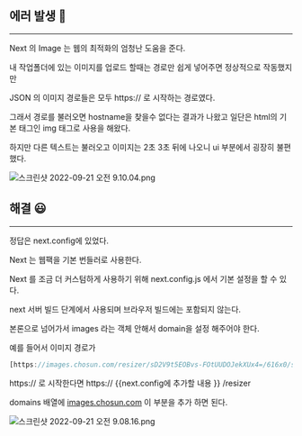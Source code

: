 ## 에러 발생 🤢

---

Next 의 Image 는 웹의 최적화의 엄청난 도움을 준다.

내 작업폴더에 있는 이미지를 업로드 할때는 경로만 쉽게 넣어주면 정상적으로 작동했지만

JSON 의 이미지 경로들은 모두 https:// 로 시작하는 경로였다. 

그래서 경로를 불러오면 hostname을 찾을수 없다는 결과가 나왔고 일단은 html의 기본 태그인 img 태그로 사용을 해왔다.

하지만 다른 텍스트는 불러오고 이미지는 2초 3초 뒤에 나오니 ui 부분에서 굉장히 불편했다.

![스크린샷 2022-09-21 오전 9.10.04.png](https://s3-us-west-2.amazonaws.com/secure.notion-static.com/afdadda6-c12c-4ea2-95c5-b4e3bc22d76a/%EC%8A%A4%ED%81%AC%EB%A6%B0%EC%83%B7_2022-09-21_%EC%98%A4%EC%A0%84_9.10.04.png)

## 해결 😃

---

정답은 next.config에 있었다.

Next 는 웹팩을 기본 번들러로 사용한다.

Next 를 조금 더 커스텀하게 사용하기 위해 next.config.js 에서 기본 설정을 할 수 있다.

next 서버 빌드 단계에서 사용되며 브라우저 빌드에는 포함되지 않는다.

본론으로 넘어가서 images 라는 객체 안해서 domain을 설정 해주어야 한다.

예를 들어서 이미지 경로가

```jsx
[https://images.chosun.com/resizer/sD2V9t5EOBvs-FOtUUDOJekXUx4=/616x0/smart/cloudfront-ap-northeast-1.images.arcpublishing.com/chosun/U4IIQNIIYFLA3JC7EYMNJMOCIA.JPG](https://images.chosun.com/resizer/sD2V9t5EOBvs-FOtUUDOJekXUx4=/616x0/smart/cloudfront-ap-northeast-1.images.arcpublishing.com/chosun/U4IIQNIIYFLA3JC7EYMNJMOCIA.JPG)
```

https:// 로 시작한다면 https:// {{next.config에 추가할 내용 }} /resizer

domains 배열에 [images.chosun.com](https://images.chosun.com/resizer/sD2V9t5EOBvs-FOtUUDOJekXUx4=/616x0/smart/cloudfront-ap-northeast-1.images.arcpublishing.com/chosun/U4IIQNIIYFLA3JC7EYMNJMOCIA.JPG) 이 부분을 추가 하면 된다.

![스크린샷 2022-09-21 오전 9.08.16.png](https://s3-us-west-2.amazonaws.com/secure.notion-static.com/037b50d8-9c10-4572-afca-1fbff37f093c/%EC%8A%A4%ED%81%AC%EB%A6%B0%EC%83%B7_2022-09-21_%EC%98%A4%EC%A0%84_9.08.16.png)